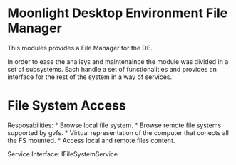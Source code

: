 Moonlight Desktop Environment File Manager
===========================================

This modules provides a File Manager for the DE.


In order to ease the analisys and maintenaince the module was divided in a set of 
subsystems. Each handle a set of functionalities and provides an interface for 
the rest of the system in a way of services.

File System Access
==================
Resposabilities:
    * Browse local file system.
    * Browse remote file systems supported by gvfs.
    * Virtual representation of the computer that conects all the FS mounted.
    * Access local and remote files content.

Service Interface: IFileSystemService
